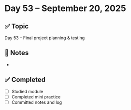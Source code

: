 # Day 53 – September 20, 2025

## ✅ Topic
Day 53 – Final project planning & testing

## 📝 Notes
- 

## ✅ Completed
- [ ] Studied module
- [ ] Completed mini practice
- [ ] Committed notes and log

